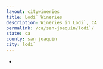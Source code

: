 ```yaml
---
layout: citywineries
title: Lodi` Wineries
description: Wineries in Lodi`, CA
permalink: /ca/san-joaquin/lodi`/
state: ca
county: san joaquin
city: lodi`
---
```

-
